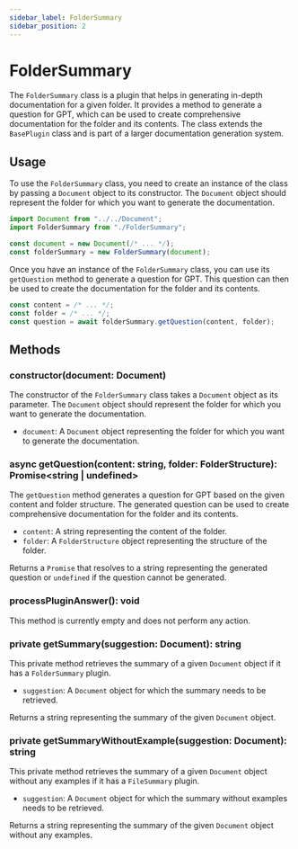 ```yaml
---
sidebar_label: FolderSummary
sidebar_position: 2
---
```

# FolderSummary

The `FolderSummary` class is a plugin that helps in generating in-depth documentation for a given folder. It provides a method to generate a question for GPT, which can be used to create comprehensive documentation for the folder and its contents. The class extends the `BasePlugin` class and is part of a larger documentation generation system.

## Usage

To use the `FolderSummary` class, you need to create an instance of the class by passing a `Document` object to its constructor. The `Document` object should represent the folder for which you want to generate the documentation.

```javascript
import Document from "../../Document";
import FolderSummary from "./FolderSummary";

const document = new Document(/* ... */);
const folderSummary = new FolderSummary(document);
```

Once you have an instance of the `FolderSummary` class, you can use its `getQuestion` method to generate a question for GPT. This question can then be used to create the documentation for the folder and its contents.

```javascript
const content = /* ... */;
const folder = /* ... */;
const question = await folderSummary.getQuestion(content, folder);
```

## Methods

### constructor(document: Document)

The constructor of the `FolderSummary` class takes a `Document` object as its parameter. The `Document` object should represent the folder for which you want to generate the documentation.

- `document`: A `Document` object representing the folder for which you want to generate the documentation.

### async getQuestion(content: string, folder: FolderStructure): Promise<string | undefined>

The `getQuestion` method generates a question for GPT based on the given content and folder structure. The generated question can be used to create comprehensive documentation for the folder and its contents.

- `content`: A string representing the content of the folder.
- `folder`: A `FolderStructure` object representing the structure of the folder.

Returns a `Promise` that resolves to a string representing the generated question or `undefined` if the question cannot be generated.

### processPluginAnswer(): void

This method is currently empty and does not perform any action.

### private getSummary(suggestion: Document): string

This private method retrieves the summary of a given `Document` object if it has a `FolderSummary` plugin.

- `suggestion`: A `Document` object for which the summary needs to be retrieved.

Returns a string representing the summary of the given `Document` object.

### private getSummaryWithoutExample(suggestion: Document): string

This private method retrieves the summary of a given `Document` object without any examples if it has a `FileSummary` plugin.

- `suggestion`: A `Document` object for which the summary without examples needs to be retrieved.

Returns a string representing the summary of the given `Document` object without any examples.